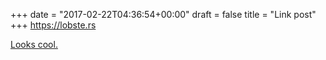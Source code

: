 +++
date = "2017-02-22T04:36:54+00:00"
draft = false
title = "Link post"
+++
https://lobste.rs

[Looks cool.](https://lobste.rs)
